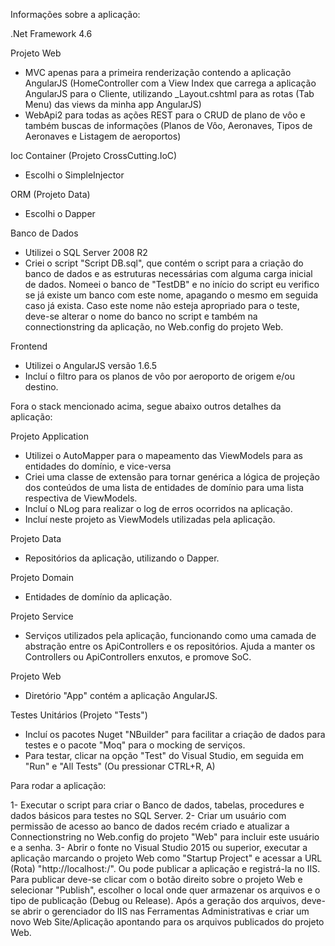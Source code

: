 Informações sobre a aplicação:

.Net Framework 4.6

Projeto Web
- MVC apenas para a primeira renderização contendo a aplicação AngularJS (HomeController com a View Index que carrega a aplicação AngularJS para o Cliente, utilizando _Layout.cshtml para as rotas (Tab Menu) das views da minha app AngularJS)
- WebApi2 para todas as ações REST para o CRUD de plano de vôo e também buscas de informações (Planos de Vôo, Aeronaves, Tipos de Aeronaves e Listagem de aeroportos)

Ioc Container (Projeto CrossCutting.IoC)
- Escolhi o SimpleInjector

ORM (Projeto Data)
- Escolhi o Dapper

Banco de Dados
- Utilizei o SQL Server 2008 R2
- Criei o script "Script DB.sql", que contém o script para a criação do banco de dados e as estruturas necessárias com alguma carga inicial de dados. Nomeei o banco de "TestDB" e no início do script eu verifico se já existe um banco com este nome, apagando o mesmo em seguida caso já exista. Caso este nome não esteja apropriado para o teste, deve-se alterar o nome do banco no script e também na connectionstring da aplicação, no Web.config do projeto Web.

Frontend
- Utilizei o AngularJS versão 1.6.5
- Incluí o filtro para os planos de vôo por aeroporto de origem e/ou destino.

Fora o stack mencionado acima, segue abaixo outros detalhes da aplicação:

Projeto Application
- Utilizei o AutoMapper para o mapeamento das ViewModels para as entidades do domínio, e vice-versa
- Criei uma classe de extensão para tornar genérica a lógica de projeção dos conteúdos de uma lista de entidades de domínio para uma lista respectiva de ViewModels.
- Incluí o NLog para realizar o log de erros ocorridos na aplicação.
- Incluí neste projeto as ViewModels utilizadas pela aplicação.

Projeto Data
-  Repositórios da aplicação, utilizando o Dapper.

Projeto Domain
- Entidades de domínio da aplicação.

Projeto Service
- Serviços utilizados pela aplicação, funcionando como uma camada de abstração entre os ApiControllers e os repositórios. Ajuda a manter os Controllers ou ApiControllers enxutos, e promove SoC.

Projeto Web
- Diretório "App" contém a aplicação AngularJS.

Testes Unitários (Projeto "Tests")
- Incluí os pacotes Nuget "NBuilder" para facilitar a criação de dados para testes e o pacote "Moq" para o mocking de serviços.
- Para testar, clicar na opção "Test" do Visual Studio, em seguida em "Run" e "All Tests" (Ou pressionar CTRL+R, A)


Para rodar a aplicação:

1- Executar o script para criar o Banco de dados, tabelas, procedures e dados básicos para testes no SQL Server.
2- Criar um usuário com permissão de acesso ao banco de dados recém criado e atualizar a Connectionstring no Web.config do projeto "Web" para incluir este usuário e  a senha.
3- Abrir o fonte no Visual Studio 2015 ou superior, executar a aplicação marcando o projeto Web como "Startup Project" e acessar a URL (Rota) "http://localhost:<porta gerada>/".
    Ou pode publicar a aplicação e registrá-la no IIS. Para publicar deve-se clicar com o botão direito sobre o projeto Web e selecionar "Publish", escolher o local onde quer armazenar os arquivos e o tipo de publicação (Debug ou Release). Após a geração dos arquivos, deve-se abrir o gerenciador do IIS nas Ferramentas Administrativas e criar um novo Web Site/Aplicação apontando para os arquivos publicados do projeto Web. 